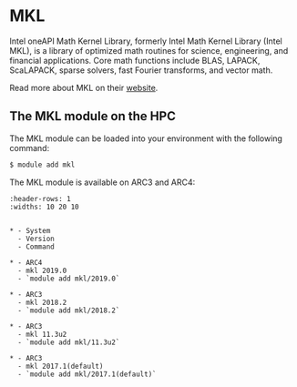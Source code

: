 # MKL

Intel oneAPI Math Kernel Library, formerly Intel Math Kernel Library (Intel MKL), is a library of optimized math routines for science, engineering, and financial applications. Core math functions include BLAS, LAPACK, ScaLAPACK, sparse solvers, fast Fourier transforms, and vector math.



Read more about MKL on their [website](https://www.intel.com/content/www/us/en/developer/tools/oneapi/onemkl.html).





## The MKL module on the HPC

The MKL module can be loaded into your environment with the following command:

```bash
$ module add mkl
```

The MKL module is available on ARC3 and ARC4:

```{list-table}
:header-rows: 1
:widths: 10 20 10


* - System
  - Version
  - Command

* - ARC4
  - mkl 2019.0
  - `module add mkl/2019.0`

* - ARC3
  - mkl 2018.2
  - `module add mkl/2018.2`

* - ARC3
  - mkl 11.3u2
  - `module add mkl/11.3u2`

* - ARC3
  - mkl 2017.1(default)
  - `module add mkl/2017.1(default)`

```